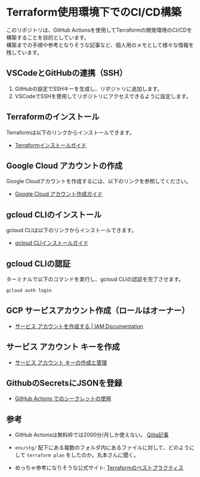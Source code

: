 # Terraform使用環境下でのCI/CD構築

このリポジトリは、GitHub Actionsを使用してTerraformの開発環境のCI/CDを構築することを目的としています。</br>
構築までの手順や参考となりそうな記事など、個人用のメモとして様々な情報を残しています。


## VSCodeとGitHubの連携（SSH）

1. GitHubの設定でSSHキーを生成し、リポジトリに追加します。
2. VSCodeでSSHを使用してリポジトリにアクセスできるように設定します。

## Terraformのインストール

Terraformは以下のリンクからインストールできます。

- [Terraformインストールガイド](https://developer.hashicorp.com/terraform/install#darwin)

## Google Cloud アカウントの作成

Google Cloudアカウントを作成するには、以下のリンクを参照してください。

- [Google Cloud アカウント作成ガイド](https://cloud.google.com/apigee/docs/hybrid/v1.8/precog-gcpaccount?hl=ja)

## gcloud CLIのインストール

gcloud CLIは以下のリンクからインストールできます。

- [gcloud CLIインストールガイド](https://cloud.google.com/sdk/docs/install?hl=ja)

## gcloud CLIの認証

ターミナルで以下のコマンドを実行し、gcloud CLIの認証を完了させます。

```bash
gcloud auth login
```

## GCP サービスアカウント作成（ロールはオーナー）
- [サービス アカウントを作成する | IAM Documentation](https://cloud.google.com/iam/docs/service-accounts-create?hl=ja)


## サービス アカウント キーを作成
- [サービス アカウント キーの作成と管理](https://cloud.google.com/iam/docs/creating-managing-service-account-keys?hl=ja)

## GithubのSecretsにJSONを登録
- [GitHub Actions でのシークレットの使用](https://docs.github.com/ja/actions/security-for-github-actions/security-guides/using-secrets-in-github-actions)

## 参考

- GitHub Actionsは無料枠では2000分/月しか使えない。
  [Qiita記事](https://qiita.com/technote-space/items/7b2694786f577c823fc1)

- `env/stg/` 配下にある複数のフォルダ内にあるファイルに対して、どのようにして `terraform plan` をしたのか。丸本さんに聞く。

- めっちゃ参考になりそうな公式サイト:
  [Terraformのベストプラクティス](https://cloud.google.com/docs/terraform/best-practices-for-terraform?hl=ja)
